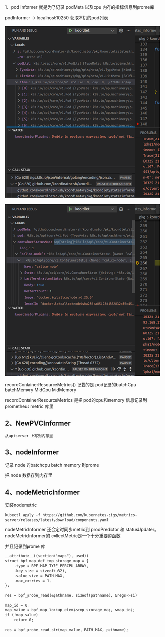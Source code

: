 1、pod Informer 就是为了记录 podMeta 以及cpu 内存的指标信息到prome库

podInformer -> localhost:10250 获取本机的pod列表

![pods](pods.png)

![containers](containers.png)

recordContainerResourceMetrics() 记载的是 pod记录的batchCpu batchMemory MidCpu MidMemory

recordContainerResourceMetrics 是把 pod的cpu和memory 信息记录到prometheus metric 库里

## 2、NewPVCInformer

```
从apiserver 上写到内存里
```

## 3、nodeInformer

记录 node 的batchcpu  batch memory 到prome

把 node 数据存到内存里


## 4、nodeMetricInformer
安装nodemetric
```
kubectl apply -f https://github.com/kubernetes-sigs/metrics-server/releases/latest/download/components.yaml
```

nodeMetricInformer 还会定时同步metric到 prodPredictor 和 statusUpdater。 nodeMetricInformer的
collectMetric是⼀个⼗分重要的函数

并且记录到prome 库

```
__attribute__((section("maps"), used))
struct bpf_map_def tmp_storage_map = {
    .type = BPF_MAP_TYPE_PERCPU_ARRAY,
    .key_size = sizeof(u32),
    .value_size = PATH_MAX,
    .max_entries = 1,
};

res = bpf_probe_read(&pathname, sizeof(pathname), &regs->si);

map_id = 0;
map_value = bpf_map_lookup_elem(&tmp_storage_map, &map_id);
if (!map_value)
    return 0;

res = bpf_probe_read_str(map_value, PATH_MAX, pathname);
```